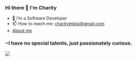 
### Hi there 👋 I'm Charity

- 🔭 I’m a Software Developer
- 📫 How to reach me: charitymbisi@gmail.com
- [About me](https://charity-eight.vercel.app)
### ~I have no special talents, just passionately curious.

<div align="left">

[![][banner-url]][repo-url]  



</div>


[panda]: https://user-images.githubusercontent.com/7276145/117089593-ec02d000-ad23-11eb-8019-80bd34eecaa3.gif
[repo-url]: https://github.com/charity1475
[banner-url]: https://user-images.githubusercontent.com/7276145/117090386-308f6b00-ad26-11eb-9763-2c0c3d47c5db.gif

